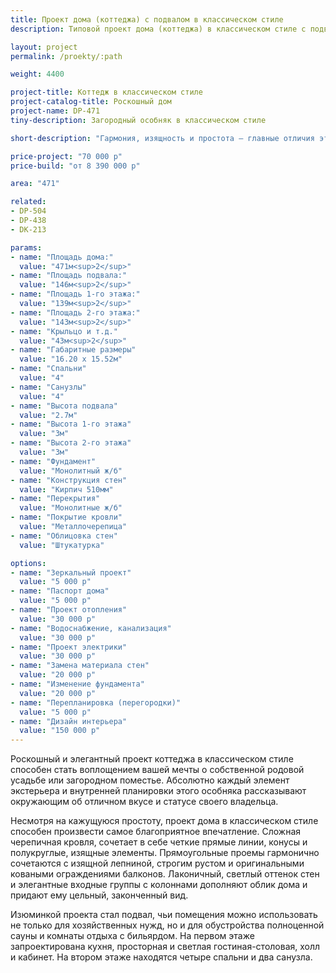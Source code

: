 ```yaml
---
title: Проект дома (коттеджа) с подвалом в классическом стиле
description: Типовой проект дома (коттеджа) в классическом стиле с подвалом, из кирпича, газобетона или пеноблоков. Площадь&#58; 471 м.кв.

layout: project
permalink: /proekty/:path

weight: 4400

project-title: Коттедж в классическом стиле
project-catalog-title: Роскошный дом
project-name: DP-471
tiny-description: Загородный особняк в классическом стиле

short-description: "Гармония, изящность и простота – главные отличия этого коттеджа в классическом стиле. Светлые оттенки стен прекрасно дополняют его образ и подчеркивают лаконичность линий. Изящная лепнина, строгий руст и украшенные тонкой ковкой перила – все это дополняет общую картину особняка. Для тех, кто хочет подчеркнуть свой статус и уровень культуры. Крестообразный план дома и весь его образ навевает мысли о чистоте и хорошем вкусе. Просторная планировка продумана до мелочей. Подвальный этаж не уступает в этом основным пространствам дома. Здесь есть бытовые и технические помещения, среди которых даже поместиться сауна с раздевалками и большая комната отдыха. А правильно подобранный дизайн камина на первом этаже создаст еще более торжественный образ всего дома."

price-project: "70 000 р"
price-build: "от 8 390 000 р"

area: "471"

related:
- DP-504
- DP-438
- DK-213

params:
- name: "Площадь дома:"
  value: "471м<sup>2</sup>"
- name: "Площадь подвала:"
  value: "146м<sup>2</sup>"
- name: "Площадь 1-го этажа:"
  value: "139м<sup>2</sup>"
- name: "Площадь 2-го этажа:"
  value: "143м<sup>2</sup>"
- name: "Крыльцо и т.д."
  value: "43м<sup>2</sup>"
- name: "Габаритные размеры"
  value: "16.20 x 15.52м"
- name: "Спальни"
  value: "4"
- name: "Санузлы"
  value: "4"
- name: "Высота подвала"
  value: "2.7м"
- name: "Высота 1-го этажа"
  value: "3м"
- name: "Высота 2-го этажа"
  value: "3м"
- name: "Фундамент"
  value: "Монолитный ж/б"
- name: "Конструкция стен"
  value: "Кирпич 510мм"
- name: "Перекрытия"
  value: "Монолитные ж/б"
- name: "Покрытие кровли"
  value: "Металлочерепица"
- name: "Облицовка стен"
  value: "Штукатурка"

options:
- name: "Зеркальный проект"
  value: "5 000 р"
- name: "Паспорт дома"
  value: "5 000 р"
- name: "Проект отопления"
  value: "30 000 р"
- name: "Водоснабжение, канализация"
  value: "30 000 р"
- name: "Проект электрики"
  value: "30 000 р"
- name: "Замена материала стен"
  value: "20 000 р"
- name: "Изменение фундамента"
  value: "20 000 р"
- name: "Перепланировка (перегородки)"
  value: "5 000 р"
- name: "Дизайн интерьера"
  value: "150 000 р"
---
```

Роскошный и элегантный проект коттеджа в классическом стиле способен стать воплощением вашей мечты о собственной родовой усадьбе или загородном поместье. Абсолютно каждый элемент экстерьера и внутренней планировки этого особняка рассказывают окружающим об отличном вкусе и статусе своего владельца.

Несмотря на кажущуюся простоту, проект дома в классическом стиле способен произвести самое благоприятное впечатление. Сложная черепичная кровля, сочетает в себе четкие прямые линии, конусы и полукруглые, изящные элементы. Прямоугольные проемы гармонично сочетаются с изящной лепниной, строгим рустом и оригинальными коваными ограждениями балконов. Лаконичный, светлый оттенок стен и элегантные входные группы с колоннами дополняют облик дома и придают ему цельный, законченный вид.

Изюминкой проекта стал подвал, чьи помещения можно использовать не только для хозяйственных нужд, но и для обустройства полноценной сауны и комнаты отдыха с бильярдом. На первом этаже запроектирована кухня, просторная и светлая гостиная-столовая, холл и кабинет. На втором этаже находятся четыре спальни и два санузла.